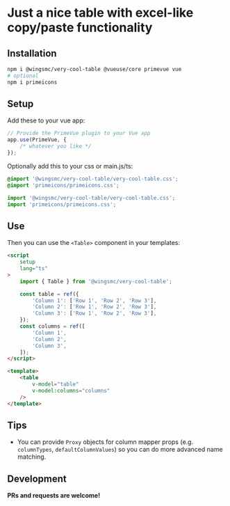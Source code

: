 # Just a nice table with excel-like copy/paste functionality

## Installation

```sh
npm i @wingsmc/very-cool-table @vueuse/core primevue vue
# optional
npm i primeicons
```

## Setup

Add these to your vue app:

```ts
// Provide the PrimeVue plugin to your Vue app
app.use(PrimeVue, {
	/* whatever you like */
});
```

Optionally add this to your css or main.js/ts:

```css
@import '@wingsmc/very-cool-table/very-cool-table.css';
@import 'primeicons/primeicons.css';
```

```js
import '@wingsmc/very-cool-table/very-cool-table.css';
import 'primeicons/primeicons.css';
```

## Use

Then you can use the `<Table>` component in your templates:

```html
<script
	setup
	lang="ts"
>
	import { Table } from '@wingsmc/very-cool-table';

	const table = ref({
		'Column 1': ['Row 1', 'Row 2', 'Row 3'],
		'Column 2': ['Row 1', 'Row 2', 'Row 3'],
		'Column 3': ['Row 1', 'Row 2', 'Row 3'],
	});
	const columns = ref([
		'Column 1',
		'Column 2',
		'Column 3',
	]);
</script>

<template>
	<table
		v-model="table"
		v-model:columns="columns"
	/>
</template>
```

## Tips

- You can provide `Proxy` objects for column mapper props (e.g. `columnTypes`, `defaultColumnValues`) so you can do more advanced name matching.

## Development

**PRs and requests are welcome!**
